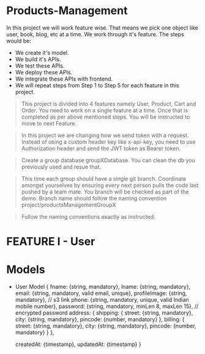 # Products-Management
In this project we will work feature wise. That means we pick one object like user, book, blog, etc at a time. We work through it's feature. The steps would be:
*  We create it's model.
* We build it's APIs.
* We test these APIs.
* We deploy these APIs.
* We integrate these APIs with frontend.
* We will repeat steps from Step 1 to Step 5 for each feature in this project.

> This project is divided into 4 features namely User, Product, Cart and Order. You need to work on a single feature at a time. Once that is completed as per above     mentioned steps. You will be instructed to move to next Feature.


>  In this project we are changing how we send token with a request. Instead of using a custom header key like x-api-key, you need to use Authorization header and send the JWT token as Bearer token.

> Create a group database groupXDatabase. You can clean the db you previously used and resue that.

> This time each group should have a single git branch. Coordinate amongst yourselves by ensuring every next person pulls the code last pushed by a team mate. You branch will be checked as part of the demo. Branch name should follow the naming convention project/productsManagementGroupX

> Follow the naming conventions exactly as instructed.

# FEATURE I - User

# Models
* User Model
{ 
  fname:  {string, mandatory},
  lname:  {string, mandatory},
  email:  {string, mandatory, valid email, unique},
  profileImage:  {string, mandatory}, // s3 link
  phone:  {string, mandatory, unique, valid Indian mobile number}, 
  password:  {string, mandatory, minLen 8, maxLen 15}, // encrypted password
  address: {
    shipping: {
      street:  {string, mandatory},
      city:  {string, mandatory},
      pincode:  {number, mandatory}
    },
   billing: {
      street:  {string, mandatory},
      city:  {string, mandatory},
      pincode:  {number, mandatory}
    }
  },

    createdAt:  {timestamp},
   updatedAt:  {timestamp}
}

